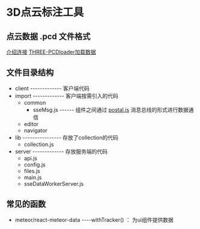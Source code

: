 # 3D点云标注工具
## 点云数据 .pcd 文件格式

[介绍连接](https://www.cnblogs.com/flyinggod/p/8591520.html)
[THREE-PCDloader加载数据](https://threejs.org/docs/index.html#examples/zh/loaders/PCDLoader)

## 文件目录结构
- client ------------- 客户端代码
- import ------------- 客户端按需引入的代码
    - common
        - sseMsg.js ------ 组件之间通过 [postal.js](https://github.com/postaljs/postal.js)  消息总线的形式进行数据通信
    - editor
    - navigator
- lib ---------------- 存放了collection的代码
    - collection.js 
- server ------------- 存放服务端的代码
    - api.js
    - config.js
    - files.js 
    - main.js 
    - sseDataWorkerServer.js

## 常见的函数

- meteor/react-meteor-data   ----withTracker() ： 为ui组件提供数据 